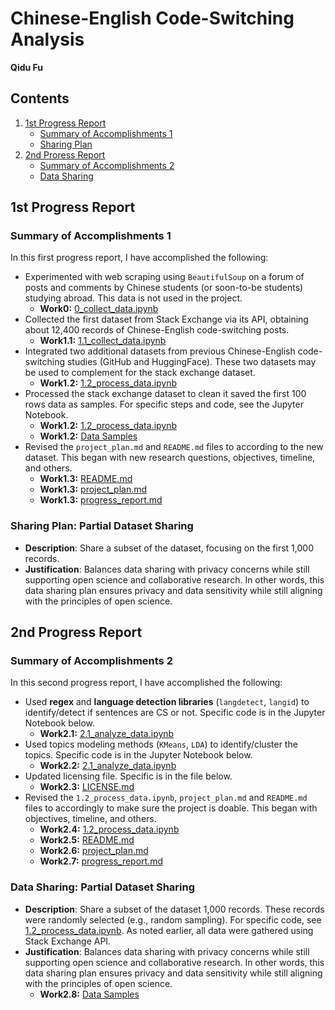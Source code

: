 # Chinese-English Code-Switching Analysis

**Qidu Fu**

## Contents
1. [1st Progress Report](#1st-progress-report)
    - [Summary of Accomplishments 1](#summary-of-accomplishments-1)
    - [Sharing Plan](#sharing-plan)
2. [2nd Proress Report](#2nd-progress-report)
    - [Summary of Accomplishments 2](#summary-of-accomplishments-2)
    - [Data Sharing](#data-sharing-partial-dataset-sharing)

## 1st Progress Report

### Summary of Accomplishments 1
In this first progress report, I have accomplished the following:
- Experimented with web scraping using `BeautifulSoup` on a forum of posts 
    and comments by Chinese students (or soon-to-be students) studying abroad. 
    This data is not used in the project. 
    - **Work0:** [0_collect_data.ipynb](0_collect_data.ipynb)
- Collected the first dataset from Stack Exchange via its API, obtaining about 
    12,400 records of Chinese-English code-switching posts. 
    - **Work1.1:** [1.1_collect_data.ipynb](1.1_collect_data.ipynb)
- Integrated two additional datasets from previous Chinese-English 
    code-switching studies (GitHub and HuggingFace). 
    These two datasets may be used to complement for the stack 
    exchange dataset. 
    - **Work1.2:** [1.2_process_data.ipynb](1.2_process_data.ipynb)
- Processed the stack exchange dataset to clean it saved the first 100 
    rows data as samples. For specific steps and code, see the Jupyter Notebook.   
    - **Work1.2:** [1.2_process_data.ipynb](1.2_process_data.ipynb)
    - **Work1.2:** [Data Samples](data_samples/stack_exchange_cleaned_sample.csv)
- Revised the `project_plan.md` and `README.md` files to according to the new
    dataset. This began with new research questions, objectives, timeline, and
    others. 
    - **Work1.3:** [README.md](README.md)
    - **Work1.3:** [project_plan.md](project_plan.md)
    - **Work1.3:** [progress_report.md](progress_report.md)

### Sharing Plan: Partial Dataset Sharing

- **Description**: Share a subset of the dataset, focusing on the first 
1,000 records.
- **Justification**: Balances data sharing with privacy concerns while still 
supporting open science and collaborative research. In other words, this data 
sharing plan ensures privacy and data sensitivity while still aligning with 
the principles of open science.


## 2nd Progress Report

### Summary of Accomplishments 2
In this second progress report, I have accomplished the following:
- Used **regex** and **language detection libraries** (`langdetect`, `langid`) 
to identify/detect if sentences are CS or not. Specific code is in the Jupyter 
Notebook below. 
    - **Work2.1:** [2.1_analyze_data.ipynb](2.1_analyze_data.ipynb)
- Used topics modeling methods (`KMeans`, `LDA`) to identify/cluster the topics. 
Specific code is in the Jupyter Notebook below. 
    - **Work2.2:** [2.1_analyze_data.ipynb](2.1_analyze_data.ipynb)
- Updated licensing file. Specific is in the file below. 
    - **Work2.3:** [LICENSE.md](LICENSE.md)
- Revised the `1.2_process_data.ipynb`, `project_plan.md` and `README.md` files 
to accordingly to make sure the project is doable. This began with objectives, 
timeline, and others. 
    - **Work2.4:** [1.2_process_data.ipynb](1.2_process_data.ipynb)
    - **Work2.5:** [README.md](README.md)
    - **Work2.6:** [project_plan.md](project_plan.md)
    - **Work2.7:** [progress_report.md](progress_report.md)

### Data Sharing: Partial Dataset Sharing
- **Description**: Share a subset of the dataset 1,000 records. These records 
were randomly selected (e.g., random sampling). For specific code, 
see [1.2_process_data.ipynb](1.2_process_data.ipynb). 
As noted earlier, all data were gathered using Stack Exchange API. 
- **Justification**: Balances data sharing with privacy concerns while still 
supporting open science and collaborative research. In other words, this data 
sharing plan ensures privacy and data sensitivity while still aligning with 
the principles of open science.
    - **Work2.8:** [Data Samples](data/stack_exchange_cleaned_sample.csv)
